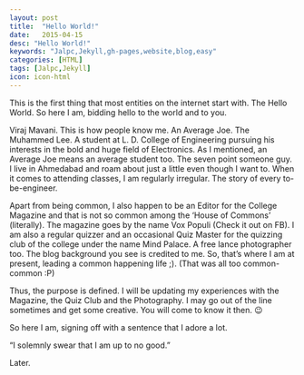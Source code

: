 ```yaml
---
layout: post
title:  "Hello World!"
date:   2015-04-15
desc: "Hello World!"
keywords: "Jalpc,Jekyll,gh-pages,website,blog,easy"
categories: [HTML]
tags: [Jalpc,Jekyll]
icon: icon-html
---
```


This is the first thing that most entities on the internet start with. The Hello World. So here I am, bidding hello to the world and to you.

Viraj Mavani. This is how people know me. An Average Joe. The Muhammed Lee. A student at L. D. College of Engineering pursuing his interests in the bold and huge field of Electronics. As I mentioned, an Average Joe means an average student too. The seven point someone guy. I live in Ahmedabad and roam about just a little even though I want to. When it comes to attending classes, I am regularly irregular. The story of every to-be-engineer.

Apart from being common, I also happen to be an Editor for the College Magazine and that is not so common among the ‘House of Commons’ (literally). The magazine goes by the name Vox Populi (Check it out on FB). I am also a regular quizzer and an occasional Quiz Master for the quizzing club of the college under the name Mind Palace. A free lance photographer too. The blog background you see is credited to me. So, that’s where I am at present, leading a common happening life ;). (That was all too common-common :P)

Thus, the purpose is defined. I will be updating my experiences with the Magazine, the Quiz Club and the Photography. I may go out of the line sometimes and get some creative. You will come to know it then. 😉

So here I am, signing off with a sentence that I adore a lot.

“I solemnly swear that I am up to no good.”

Later.

